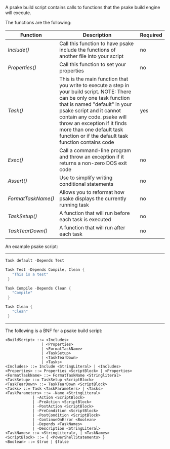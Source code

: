 A psake build script contains calls to functions that the psake build engine will execute.

The functions are the following:

|Function|Description|Required|
|--------|-----------|--------|
|_Include()_|Call this function to have psake include the functions of another file into your script|no|
|_Properties()_|Call this function to set your properties|no|
|_Task()_|This is the main function that you write to execute a step in your build script. NOTE: There can be only one task function that is named "default" in your psake script and it cannot contain any code. psake will throw an exception if it finds more than one default task function or if the default task function contains code|yes|
|_Exec()_|Call a command-line program and throw an exception if it returns a non-zero DOS exit code|no|
|_Assert()_|Use to simplify writing conditional statements|no|
|_FormatTaskName()_|Allows you to reformat how psake displays the currently running task|no|
|_TaskSetup()_|A function that will run before each task is executed|no|
|_TaskTearDown()_|A function that will run after each task|no|

An example psake script:
<hr/>

```PowerShell
Task default -Depends Test

Task Test -Depends Compile, Clean {
   "This is a test"
 }

Task Compile -Depends Clean {
   "Compile"
 }

Task Clean {
   "Clean"
 }
```
<hr/>
<p>The following is a BNF for a psake build script:</p>

```
<BuildScript> ::= <Includes> 
                | <Properties>
                | <FormatTaskName> 
                | <TaskSetup> 
                | <TaskTearDown> 
                | <Tasks> 
<Includes> ::= Include <StringLiteral> | <Includes>
<Properties> ::= Properties <ScriptBlock> | <Properties>
<FormatTaskName> ::= FormatTaskName <Stringliteral>
<TaskSetup> ::= TaskSetup <ScriptBlock>
<TaskTearDown> ::= TaskTearDown <ScriptBlock>
<Tasks> ::= Task <TaskParameters> | <Tasks>
<TaskParameters> ::= -Name <StringLiteral> 
			| -Action <ScriptBlock> 
			| -PreAction <ScriptBlock> 
			| -PostAction <ScriptBlock> 
			| -PreCondition <ScriptBlock>
			| -PostCondition <ScriptBlock>
			| -ContinueOnError <Boolean>
			| -Depends <TaskNames>
			| -Description <StringLiteral>
<TaskNames> ::= <StringLiteral>, | <TaskNames>				
<ScriptBlock> ::= { <PowerShellStatements> }
<Boolean> ::= $true | $false
```

